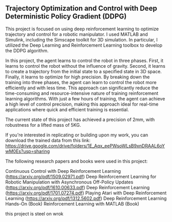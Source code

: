 ## Trajectory Optimization and Control with Deep Deterministic Policy Gradient (DDPG)
This project is focused on using deep reinforcement learning to optimize trajectory and control for a robotic manipulator. I used MATLAB and Simulink, including the Simscape toolkit for 3D simulation. In particular, I utilized the Deep Learning and Reinforcement Learning toolbox to develop the DDPG algorithm.

In this project, the agent learns to control the robot in three phases. First, it learns to control the robot without the influence of gravity. Second, it learns to create a trajectory from the initial state to a specified state in 3D space. Finally, it learns to optimize for high precision.
By breaking down the training into three phases, the agent can learn to control the robot more efficiently and with less time. This approach can significantly reduce the time-consuming and resource-intensive nature of training reinforcement learning algorithms. With just a few hours of training, the agent can achieve a high level of control precision, making this approach ideal for real-time applications where quick and efficient training is essential.

The current state of this project has achieved a precision of 2mm, with robustness for a lifted mass of 5KG.

If you're interested in replicating or building upon my work, you can download the trained data from this link: https://drive.google.com/drive/folders/1E_Aqx_eePWsoWLsB9xnDRAAL6oYwM0Es?usp=sharing

The following research papers and books were used in this project:

Continuous Control with Deep Reinforcement Learning (https://arxiv.org/pdf/1509.02971.pdf)
Deep Reinforcement Learning for Robotic Manipulation with Asynchronous Off-Policy Updates (https://arxiv.org/pdf/1610.00633.pdf)
Deep Reinforcement Learning (https://arxiv.org/pdf/1701.07274.pdf)
Playing Atari with Deep Reinforcement Learning (https://arxiv.org/pdf/1312.5602.pdf)
Deep Reinforcement Learning Hands-On (Book)
Reinforcement Learning with MATLAB (Book)

this project is steel on wrok
